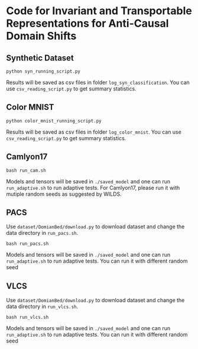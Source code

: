 # Code for Invariant and Transportable Representations for Anti-Causal Domain Shifts

## Synthetic Dataset

`python syn_running_script.py`

Results will be saved as csv files in  folder `log_syn_classification`. You can use `csv_reading_script.py` to get summary statistics. 


## Color MNIST

`python color_mnist_running_script.py`

Results will be saved as csv files in  folder `log_color_mnist`. You can use `csv_reading_script.py` to get summary statistics. 

## Camlyon17 

`bash run_cam.sh`

Models and tensors will be saved in `./saved_model` and one can run `run_adaptive.sh` to run adaptive tests. For Camlyon17, please run it with mutiple random seeds as suggested by WILDS. 

## PACS
Use `dataset/DomianBed/download.py` to download dataset and change the data directory in `run_pacs.sh`.

`bash run_pacs.sh`

Models and tensors will be saved in `./saved_model` and one can run `run_adaptive.sh` to run adaptive tests. You can run it with different random seed

## VLCS

Use `dataset/DomianBed/download.py` to download dataset and change the data directory in `run_vlcs.sh`.

`bash run_vlcs.sh`

Models and tensors will be saved in `./saved_model` and one can run `run_adaptive.sh` to run adaptive tests. You can run it with different random seed